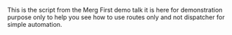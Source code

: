 This is the script from the Merg First demo talk it is here for demonstration purpose only to help you see how to use routes only and not dispatcher for simple automation.
